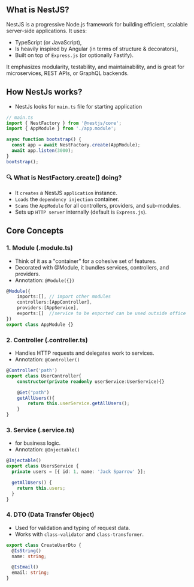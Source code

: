 ## What is NestJS?
NestJS is a progressive Node.js framework for building efficient, scalable server-side applications. It uses:

- TypeScript (or JavaScript),
- Is heavily inspired by Angular (in terms of structure & decorators),
- Built on top of `Express.js` (or optionally Fastify).

It emphasizes modularity, testability, and maintainability, and is great for microservices, REST APIs, or GraphQL backends.
## How NestJs works?

- NestJs looks for `main.ts` file for starting application
```ts
// main.ts 
import { NestFactory } from '@nestjs/core';
import { AppModule } from './app.module';

async function bootstrap() {
  const app = await NestFactory.create(AppModule);
  await app.listen(3000);
}
bootstrap();
```
### 🔍 What is NestFactory.create() doing?
- It `creates` a NestJS `application` instance.
- `Loads` the `dependency injection` container.
- `Scans` the `AppModule` for all controllers, providers, and sub-modules.
- Sets up `HTTP server` internally (default is `Express.js`).
## Core Concepts
### 1. Module (.module.ts)
- Think of it as a "container" for a cohesive set of features.
- Decorated with @Module, it bundles services, controllers, and providers.
- Annotation: `@Module({})`
```ts
@Module({
    imports:[], // import other modules
    controllers:[AppController],
    providers:[AppService],
    exports:[]  //service to be exported can be used outside office
})
export class AppModule {}
```
### 2. Controller (.controller.ts)
- Handles HTTP requests and delegates work to services.
- Annotation: `@Controller()`
```ts
@Controller('path')
export class UserController{
    constructor(private readonly userService:UserService){}

    @Get("path")
    getAllUsers(){
        return this.userService.getAllUsers();
    }
}
```
### 3. Service (.service.ts)
- for business logic.
- Annotation: `@Injectable()`
```ts
@Injectable()
export class UsersService {
  private users = [{ id: 1, name: 'Jack Sparrow' }];

  getAllUsers() {
    return this.users;
  }
}
```
### 4. DTO (Data Transfer Object)
- Used for validation and typing of request data.
- Works with `class-validator` and `class-transformer`.
```ts
export class CreateUserDto {
  @IsString()
  name: string;

  @IsEmail()
  email: string;
}
```